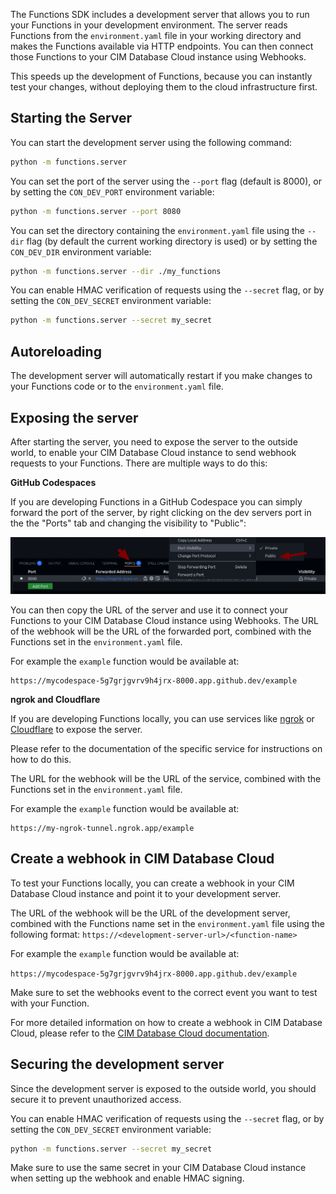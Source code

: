 The Functions SDK includes a development server that allows you to run your Functions in your development environment. The server reads Functions from the `environment.yaml` file in your working directory and makes the Functions available via HTTP endpoints. You can then connect those Functions to your CIM Database Cloud instance using Webhooks.

This speeds up the development of Functions, because you can instantly test your changes, without deploying them to the cloud infrastructure first.

## Starting the Server

You can start the development server using the following command:

```bash
python -m functions.server
```

You can set the port of the server using the `--port` flag (default is 8000), or by setting the `CON_DEV_PORT` environment variable:

```bash
python -m functions.server --port 8080
```

You can set the directory containing the `environment.yaml` file using the `--dir` flag (by default the current working directory is used) or by setting the `CON_DEV_DIR` environment variable:

```bash
python -m functions.server --dir ./my_functions
```

You can enable HMAC verification of requests using the `--secret` flag, or by setting the `CON_DEV_SECRET` environment variable:

```bash
python -m functions.server --secret my_secret
```

## Autoreloading

The development server will automatically restart if you make changes to your Functions code or to the `environment.yaml` file.

## Exposing the server

After starting the server, you need to expose the server to the outside world, to enable your CIM Database Cloud instance to send webhook requests to your Functions.
There are multiple ways to do this:

**GitHub Codespaces**

If you are developing Functions in a GitHub Codespace you can simply forward the port of the server, by right clicking on the dev servers port in the the "Ports" tab and changing the visibility to "Public":

![GitHub Codespaces](./assets/codespace_port_visibility.png)

You can then copy the URL of the server and use it to connect your Functions to your CIM Database Cloud instance using Webhooks.
The URL of the webhook will be the URL of the forwarded port, combined with the Functions set in the `environment.yaml` file.

For example the `example` function would be available at:

```
https://mycodespace-5g7grjgvrv9h4jrx-8000.app.github.dev/example
```

**ngrok and Cloudflare**

If you are developing Functions locally, you can use services like [ngrok](https://ngrok.com/) or [Cloudflare](https://cloudflare.com) to expose the server.

Please refer to the documentation of the specific service for instructions on how to do this.

The URL for the webhook will be the URL of the service, combined with the Functions set in the `environment.yaml` file.

For example the `example` function would be available at:

```
https://my-ngrok-tunnel.ngrok.app/example
```

## Create a webhook in CIM Database Cloud

To test your Functions locally, you can create a webhook in your CIM Database Cloud instance and point it to your development server.

The URL of the webhook will be the URL of the development server, combined with the Functions name set in the `environment.yaml` file using the following format: `https://<development-server-url>/<function-name>`

For example the `example` function would be available at:

```https://mycodespace-5g7grjgvrv9h4jrx-8000.app.github.dev/example```


Make sure to set the webhooks event to the correct event you want to test with your Function.

For more detailed information on how to create a webhook in CIM Database Cloud, please refer to the [CIM Database Cloud documentation](https://saas-docs.contact-cloud.com/2025.7.0-en/admin/admin-contact_cloud/saas_admin/webhooks).


## Securing the development server

Since the development server is exposed to the outside world, you should secure it to prevent unauthorized access.

You can enable HMAC verification of requests using the `--secret` flag, or by setting the `CON_DEV_SECRET` environment variable:

```bash
python -m functions.server --secret my_secret
```

Make sure to use the same secret in your CIM Database Cloud instance when setting up the webhook and enable HMAC signing.
